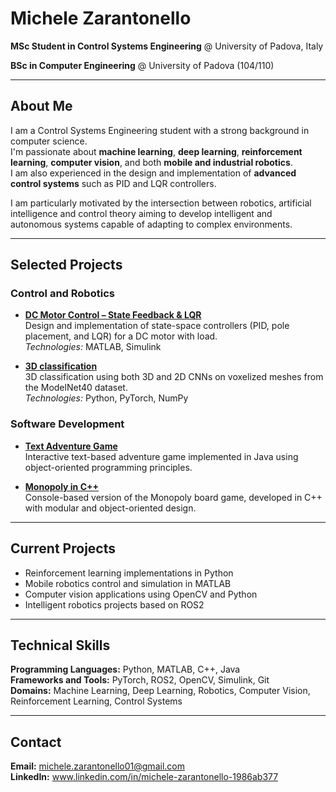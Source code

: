 # Michele Zarantonello

**MSc Student in Control Systems Engineering** @ University of Padova, Italy 

**BSc in Computer Engineering** @ University of Padova (104/110)

---

## About Me

I am a Control Systems Engineering student with a strong background in computer science.  
I'm passionate about **machine learning**, **deep learning**, **reinforcement learning**, **computer vision**, and both **mobile and industrial robotics**.  
I am also experienced in the design and implementation of **advanced control systems** such as PID and LQR controllers.

I am particularly motivated by the intersection between robotics, artificial intelligence and control theory aiming to develop intelligent and autonomous systems capable of adapting to complex environments.

---

## Selected Projects

### Control and Robotics
- **[DC Motor Control – State Feedback & LQR](https://github.com/michelezarantonello/dc-motor-control)**  
  Design and implementation of state-space controllers (PID, pole placement, and LQR) for a DC motor with load.  
  *Technologies:* MATLAB, Simulink  

- **[3D classification](https://github.com/michelezarantonello/modelnet40-voxelnet)**  
  3D classification using both 3D and 2D CNNs on voxelized meshes from the ModelNet40 dataset.  
  *Technologies:* Python, PyTorch, NumPy  

### Software Development
- **[Text Adventure Game](https://github.com/michelezarantonello/java-text-adventure)**  
  Interactive text-based adventure game implemented in Java using object-oriented programming principles.  

- **[Monopoly in C++](https://github.com/michelezarantonello/cpp-monopoly)**  
  Console-based version of the Monopoly board game, developed in C++ with modular and object-oriented design.

---

## Current Projects

- Reinforcement learning implementations in Python  
- Mobile robotics control and simulation in MATLAB  
- Computer vision applications using OpenCV and Python  
- Intelligent robotics projects based on ROS2  

---

## Technical Skills

**Programming Languages:** Python, MATLAB, C++, Java  
**Frameworks and Tools:** PyTorch, ROS2, OpenCV, Simulink, Git  
**Domains:**  Machine Learning, Deep Learning, Robotics, Computer Vision, Reinforcement Learning, Control Systems

---

## Contact

**Email:** michele.zarantonello01@gmail.com  
**LinkedIn:** www.linkedin.com/in/michele-zarantonello-1986ab377
